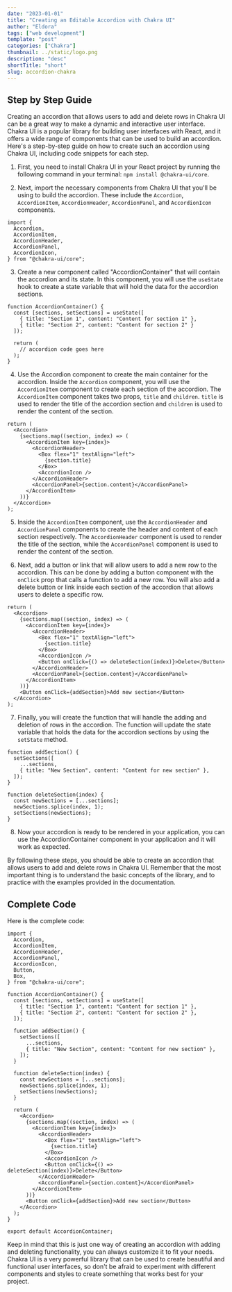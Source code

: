 ```yaml
---
date: "2023-01-01"
title: "Creating an Editable Accordion with Chakra UI"
author: "Eldora"
tags: ["web development"]
template: "post"
categories: ["Chakra"]
thumbnail: ../static/logo.png
description: "desc"
shortTitle: "short"
slug: accordion-chakra
---
```


## Step by Step Guide

Creating an accordion that allows users to add and delete rows in Chakra UI can be a great way to make a dynamic and interactive user interface. Chakra UI is a popular library for building user interfaces with React, and it offers a wide range of components that can be used to build an accordion. Here's a step-by-step guide on how to create such an accordion using Chakra UI, including code snippets for each step.

1. First, you need to install Chakra UI in your React project by running the following command in your terminal: `npm install @chakra-ui/core`.

2. Next, import the necessary components from Chakra UI that you'll be using to build the accordion. These include the `Accordion`, `AccordionItem`, `AccordionHeader`, `AccordionPanel`, and `AccordionIcon` components.

```tsx
import {
  Accordion,
  AccordionItem,
  AccordionHeader,
  AccordionPanel,
  AccordionIcon,
} from "@chakra-ui/core";
```

3. Create a new component called "AccordionContainer" that will contain the accordion and its state. In this component, you will use the `useState` hook to create a state variable that will hold the data for the accordion sections.

```tsx
function AccordionContainer() {
  const [sections, setSections] = useState([
    { title: "Section 1", content: "Content for section 1" },
    { title: "Section 2", content: "Content for section 2" }
  ]);

  return (
    // accordion code goes here
  );
}
```

4. Use the Accordion component to create the main container for the accordion. Inside the `Accordion` component, you will use the `AccordionItem` component to create each section of the accordion. The `AccordionItem` component takes two props, `title` and `children`. `title` is used to render the title of the accordion section and `children` is used to render the content of the section.

```tsx
return (
  <Accordion>
    {sections.map((section, index) => (
      <AccordionItem key={index}>
        <AccordionHeader>
          <Box flex="1" textAlign="left">
            {section.title}
          </Box>
          <AccordionIcon />
        </AccordionHeader>
        <AccordionPanel>{section.content}</AccordionPanel>
      </AccordionItem>
    ))}
  </Accordion>
);
```

5. Inside the `AccordionItem` component, use the `AccordionHeader` and `AccordionPanel` components to create the header and content of each section respectively. The `AccordionHeader` component is used to render the title of the section, while the `AccordionPanel` component is used to render the content of the section.

6. Next, add a button or link that will allow users to add a new row to the accordion. This can be done by adding a button component with the `onClick` prop that calls a function to add a new row. You will also add a delete button or link inside each section of the accordion that allows users to delete a specific row.

```tsx
return (
  <Accordion>
    {sections.map((section, index) => (
      <AccordionItem key={index}>
        <AccordionHeader>
          <Box flex="1" textAlign="left">
            {section.title}
          </Box>
          <AccordionIcon />
          <Button onClick={() => deleteSection(index)}>Delete</Button>
        </AccordionHeader>
        <AccordionPanel>{section.content}</AccordionPanel>
      </AccordionItem>
    ))}
    <Button onClick={addSection}>Add new section</Button>
  </Accordion>
);
```

7. Finally, you will create the function that will handle the adding and deletion of rows in the accordion. The function will update the state variable that holds the data for the accordion sections by using the `setState` method.

```tsx
function addSection() {
  setSections([
    ...sections,
    { title: "New Section", content: "Content for new section" },
  ]);
}

function deleteSection(index) {
  const newSections = [...sections];
  newSections.splice(index, 1);
  setSections(newSections);
}
```

8. Now your accordion is ready to be rendered in your application, you can use the AccordionContainer component in your application and it will work as expected.

By following these steps, you should be able to create an accordion that allows users to add and delete rows in Chakra UI. Remember that the most important thing is to understand the basic concepts of the library, and to practice with the examples provided in the documentation.

## Complete Code

Here is the complete code:

```tsx
import {
  Accordion,
  AccordionItem,
  AccordionHeader,
  AccordionPanel,
  AccordionIcon,
  Button,
  Box,
} from "@chakra-ui/core";

function AccordionContainer() {
  const [sections, setSections] = useState([
    { title: "Section 1", content: "Content for section 1" },
    { title: "Section 2", content: "Content for section 2" },
  ]);

  function addSection() {
    setSections([
      ...sections,
      { title: "New Section", content: "Content for new section" },
    ]);
  }

  function deleteSection(index) {
    const newSections = [...sections];
    newSections.splice(index, 1);
    setSections(newSections);
  }

  return (
    <Accordion>
      {sections.map((section, index) => (
        <AccordionItem key={index}>
          <AccordionHeader>
            <Box flex="1" textAlign="left">
              {section.title}
            </Box>
            <AccordionIcon />
            <Button onClick={() => deleteSection(index)}>Delete</Button>
          </AccordionHeader>
          <AccordionPanel>{section.content}</AccordionPanel>
        </AccordionItem>
      ))}
      <Button onClick={addSection}>Add new section</Button>
    </Accordion>
  );
}

export default AccordionContainer;
```

Keep in mind that this is just one way of creating an accordion with adding and deleting functionality, you can always customize it to fit your needs. Chakra UI is a very powerful library that can be used to create beautiful and functional user interfaces, so don't be afraid to experiment with different components and styles to create something that works best for your project.
